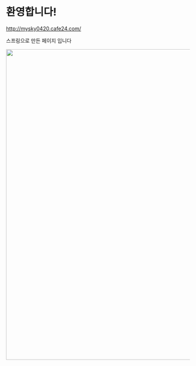 # 환영합니다!
http://mysky0420.cafe24.com/
<p>스프링으로 만든 페이지 입니다</p>
<img width="850" src="https://user-images.githubusercontent.com/92001468/159140693-3ef8a649-8d1f-4a0a-9137-aecc61cccba3.gif">
